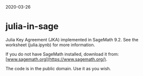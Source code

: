 2020-03-26


julia-in-sage
=============

Julia Key Agreement (JKA) implemented in SageMath 9.2.
See the worksheet (julia.ipynb) for more information.

If you do not have SageMath installed, download it from:
[www.sagemath.org](https://www.sagemath.org/).

The code is in the public domain. Use it as you wish.
